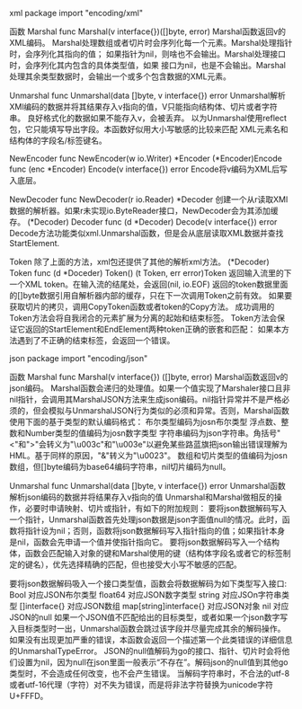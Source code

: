 xml
package
import "encoding/xml"

函数
Marshal
func Marshal(v interface{})([]byte, error)
Marshal函数返回v的XML编码。
Marshal处理数组或者切片时会序列化每一个元素。Marshal处理指针时，会序列化其指向的值；
如果指针为nil，则啥也不会输出。Marshal处理接口时，会序列化其内包含的具体类型值，如果
接口为nil，也是不会输出。Marshal处理其余类型数据时，会输出一个或多个包含数据的XML元素。

Unmarshal
func Unmarshal(data []byte, v interface{}) error
Unmarshal解析XMl编码的数据并将其结果存入v指向的值，V只能指向结构体、切片或者字符串。
良好格式化的数据如果不能存入v，会被丢弃。
以为Unmarshal使用reflect包，它只能填写导出字段。本函数好似用大小写敏感的比较来匹配
XML元素名和结构体的字段名/标签键名。


NewEncoder
func NewEncoder(w io.Writer) *Encoder
(*Encoder)Encode
func (enc *Encoder) Encode(v interface{}) error
Encode将v编码为XML后写入底层。

NewDecoder
func NewDecoder(r io.Reader) *Decoder
创建一个从r读取XMl数据的解析器。如果r未实现io.ByteReader接口，NewDecoder会为其添加缓存。
(*Decoder) Decoder
func (d *Decoder) Decode(v interface{}) error
Decode方法功能类似xml.Unmarshal函数，但是会从底层读取XML数据并查找StartElement.


Token
除了上面的方法，xml包还提供了其他的解析xml方法。
(*Decoder) Token
func (d *Doceder) Token() (t Token, err error)Token
返回输入流里的下一个XML token。在输入流的结尾处，会返回(nil, io.EOF)
返回的token数据里面的[]byte数据引用自解析器内部的缓存，只在下一次调用Token之前有效。
如果要获取切片的拷贝，调用CopyToken函数或者token的Copy方法。
成功调用的Token方法会将自我闭合的元素扩展为分离的起始和结束标签。
Token方法会保证它返回的StartElement和EndElement两种token正确的嵌套和匹配：
如果本方法遇到了不正确的结束标签，会返回一个错误。


json
package
import "encoding/json"

函数
Marshal
func Marshal(v interface{}) ([]byte, error)
Marshal函数返回v的json编码。
Marshal函数会递归的处理值。如果一个值实现了Marshaler接口且非nil指针，会调用其MarshalJSON方法来生成json编码。nil指针异常并不是严格必须的，但会模拟与UnmarshalJSON行为类似的必须和异常。否则，Marshal函数使用下面的基于类型的默认编码格式：
布尔类型编码为josn布尔类型
浮点数、整数和Number类型的值编码为josn数字类型
字符串编码为json字符串。角括号"<"和">"会转义为"\u003c"和"\u003e"以避免某些路蓝旗把json输出错误理解为HML。基于同样的原因，"&"转义为"\u0023"。
数组和切片类型的值编码为josn数组，但[]byte编码为base64编码字符串，nil切片编码为null。

Unmarshal
func Unmarshal(data []byte, v interface{}) error
Unmarshal函数解析json编码的数据并将结果存入v指向的值
Unmarshal和Marshal做相反的操作，必要时申请映射、切片或指针，有如下的附加规则：
要将json数据解码写入一个指针，Unmarshal函数首先处理json数据是json字面值null的情况。此时，函数将指针设为nil；否则，函数将json数据解码写入指针指向的值；如果指针本身是nil，函数会先申请一个值并使指针指向它。
要将json数据解码写入一个结构体，函数会匹配输入对象的键和Marshal使用的键（结构体字段名或者它的标签制定的键名），优先选择精确的匹配，但也接受大小写不敏感的匹配。

要将json数据解码吸入一个接口类型值，函数会将数据解码为如下类型写入接口:
Bool                    对应JSON布尔类型
float64                 对应JSON数字类型
string                  对应JSOn字符串类型
[]interface{}           对应JSON数组
map[string]interface{}  对应JSON对象
nil                     对应JSON的null
如果一个JSON值不匹配给出的目标类型，或者如果一个json数字写入目标类型时一出，Unmarshal函数会跳过该字段并尽量完成其余的解码操作。如果没有出现更加严重的错误，本函数会返回一个描述第一个此类错误的详细信息的UnmarshalTypeError。
JSON的null值解码为go的接口、指针、切片时会将他们设置为nil，因为null在json里面一般表示“不存在”。解码json的null值到其他go类型时，不会造成任何改变，也不会产生错误。
当解码字符串时，不合法的utf-8或者utf-16代理（字符）对不失为错误，而是将非法字符替换为unicode字符U+FFFD。